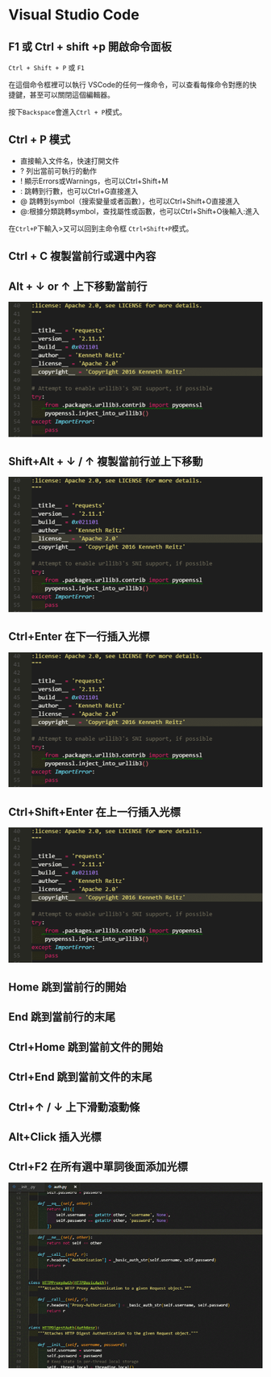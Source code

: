 # Visual Studio Code
## F1 或 Ctrl + shift +p 開啟命令面板

`Ctrl + Shift + P` 或 `F1`

在這個命令框裡可以執行 VSCode的任何一條命令，可以查看每條命令對應的快捷鍵，甚至可以關閉這個編輯器。

按下`Backspace`會進入`Ctrl + P`模式。
## Ctrl + P 模式
+ 直接輸入文件名，快速打開文件
+ ? 列出當前可執行的動作
+ ! 顯示Errors或Warnings，也可以Ctrl+Shift+M
+ : 跳轉到行數，也可以Ctrl+G直接進入
+ @ 跳轉到symbol（搜索變量或者函數），也可以Ctrl+Shift+O直接進入
+ @:根據分類跳轉symbol，查找屬性或函數，也可以Ctrl+Shift+O後輸入:進入

在`Ctrl+P`下輸入>又可以回到主命令框 `Ctrl+Shift+P`模式。

## Ctrl + C 複製當前行或選中內容

## Alt + ↓ or ↑ 上下移動當前行

![](alt-up.gif)

## Shift+Alt + ↓ / ↑ 複製當前行並上下移動

![](alt-shift-up.gif)

## Ctrl+Enter 在下一行插入光標

![](ctrl-enter.gif)

## Ctrl+Shift+Enter 在上一行插入光標

![](ctrl-shift-enter.gif)

## Home 跳到當前行的開始

## End 跳到當前行的末尾

## Ctrl+Home 跳到當前文件的開始

## Ctrl+End 跳到當前文件的末尾

## Ctrl+↑ / ↓ 上下滑動滾動條

## Alt+Click 插入光標

## Ctrl+F2 在所有選中單詞後面添加光標

![](ctrl-f2.gif)


